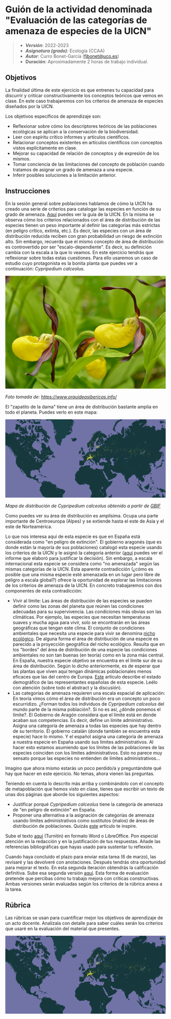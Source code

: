 # Guión de la actividad denominada "Evaluación de las categorías de amenaza de especies de la UICN"


> + **_Versión_**: 2022-2023
> + **_Asignatura (grado)_**: Ecología (CCAA)
> + **_Autor_**: Curro Bonet-García (fjbonet@uco.es)
> + **Duración**: Aproximadamente 2 horas de trabajo individual.



## Objetivos 

La finalidad última de este ejercicio es que entrenes tu capacidad para discurrir y criticar constructivamente los conceptos teóricos que vemos en clase. En este caso trabajaremos con los criterios de amenaza de especies diseñados por la UICN. 

Los objetivos específicos de aprendizaje son:
+ Reflexionar sobre cómo los descriptores teóricos de las poblaciones ecológicas se aplican a la conservación de la biodiversidad.
+ Leer con espíritu crítico informes y artículos científicos.
+ Relacionar conceptos existentes en artículos científicos con conceptos vistos explícitamente en clase.
+ Mejorar su capacidad de relación de conceptos y de expresión de los mismos.
+ Tomar conciencia de las limitaciones del concepto de población cuando tratamos de asignar un grado de amenaza a una especie.
+ Inferir posibles soluciones a la limitación anterior. 

 ## Instrucciones

En la sesión general sobre poblaciones hablamos de cómo la UICN ha creado una serie de criterios para catalogar las especies en función de su grado de amenaza. [Aquí](https://github.com/aprendiendo-cosas/A_sp_amenazadas_ecologia_ccaa/raw/2021__2022/biblio/redlist_cats_crit_sp.pdf) puedes ver la guía de la UICN. En la misma se observa cómo los criterios relacionados con el área de distribución de las especies tienen un peso importante al definir las categorías más estrictas (en peligro crítico, extinta, etc.). Es decir, las especies con un área de distribución reducida reciben con gran probabilidad un riesgo de extinción alto. Sin embargo, recuerda que el mismo concepto de área de distribución es controvertido por ser "escalo-dependiente". Es decir, su definición cambia con la escala a la que lo veamos. En este ejercicio tendrás que reflexionar sobre todas estas cuestiones. Para ello usaremos un caso de estudio cuyo protagonista es la bonita planta que puedes ver a continuación: *Cypripedium calceolus*.



![cypripedium](https://github.com/aprendiendo-cosas/A_sp_amenazadas_ecologia_ccaa/raw/master/imagenes/cypripedium.jpg)

*Foto tomada de: https://www.orquideasibericas.info/*

El "zapatito de la dama" tiene un área de distribución bastante amplia en todo el planeta. Puedes verlo en este mapa:

![mapa](https://github.com/aprendiendo-cosas/A_sp_amenazadas_ecologia_ccaa/raw/master/imagenes/mapa.png)

*Mapa de distribución de Cypripedium calceolus obtenido a partir de [GBIF](https://www.gbif.org/species/2820517)*



Como puedes ver su área de distribución es amplísima. Ocupa una parte importante de Centroeuropa (Alpes) y se extiende hasta el este de Asia y el este de Norteamérica. 

Lo que nos interesa aquí de esta especie es que en España está considerada como "en peligro de extinción". El gobierno aragonés (que es donde están la mayoría de sus poblaciones) catalogó esta especie usando los criterios de la UICN y le asignó la categoría anterior ([aquí](https://github.com/aprendiendo-cosas/A_sp_amenazadas_ecologia_ccaa/raw/master/biblio/cypripedium_calceolus.pdf) puedes ver el informe que elaboró para justificar la decisión). Sin embargo, a escala internacional esta especie se considera como "no amenazada" según las mismas categorías de la UICN. Esta aparente contradicción (¿cómo es posible que una misma especie esté amenazada en un lugar pero libre de peligro a escala global?) ofrece la oportunidad de explorar las limitaciones de los criterios de amenaza de la UICN. En concreto trabajaremos con dos componentes de esta contradicción:

+ Vivir al límite: Las áreas de distribución de las especies se pueden definir como las zonas del planeta que reúnen las condiciones adecuadas para su supervivencia. Las condiciones más obvias son las climáticas. Por ejemplo, las especies que necesitan temperaturas suaves y mucha agua para vivir, solo se encontrarán en las áreas geográficas que tengan este clima. El conjunto de condiciones ambientales que necesita una especie para vivir se denomina [nicho ecológico](https://es.wikipedia.org/wiki/Nicho_ecol%C3%B3gico). De alguna forma el área de distribución de una especie es parecido a la proyección geográfica del nicho ecológico. Resulta que en los "bordes" del área de distribución de una especie las condiciones ambientales no son tan buenas (en teoría) como en la zona más central. En España, nuestra especie objetivo se encuentra en el límite sur de su área de distribución. Según lo dicho anteriormente, es de esperar que las plantas que viven aquí tengan dinámicas poblacionales menos eficaces que las del centro de Europa. [Este](https://github.com/aprendiendo-cosas/A_sp_amenazadas_ecologia_ccaa/raw/master/biblio/viviendo_en_el_limite.pdf) artículo describe el estado demográfico de las representantes españolas de esta especie. Leélo con atención (sobre todo el abstract y la discusión). 
+ Las categorías de amenaza requieren una escala espacial de aplicación: En teoría vimos cómo el área de distribución era un concepto un poco escurridizo. ¿Forman todos los individuos de *Cypripedium calceolus* del mundo parte de la misma población?. Si no es así, ¿dónde ponemos el límite?. El Gobierno de Aragón considera que el límite está en donde acaban sus competencias. Es decir, define un límite administrativo. Asigna una categoría de amenaza a todas las especies que hay dentro de su territorio. El gobierno catalán (donde también se encuentra esta especie) hace lo mismo. Y el español asigna una categoría de amenaza a nuestra especie en España usando sus límites administrativos. Al hacer esto estamos asumiendo que los límites de las poblaciones de las especies coinciden con los límites administrativos. Esto no parece muy sensato porque las especies no entienden de límites administrativos...

Imagino que ahora mismo estarás un poco perdido/a y preguntándote qué hay que hacer en este ejercicio. No temas, ahora vienen las preguntas.

Teniendo en cuenta lo descrito más arriba y combinándolo con el concepto de metapoblación que hemos visto en clase, tienes que escribir un texto de unas dos páginas que aborde los siguientes aspectos:

+ Justificar porqué *Cypripedium calceolus* tiene la categoría de amenaza de "en peligro de extinción" en España.
+ Proponer una alternativa a la asignación de categorías de amenaza usando límites administrativos como sustitutos (malos) de áreas de distribución de poblaciones. Quizás [este](https://blog.creaf.cat/es/coneixement/el-lado-oculto-de-la-rareza/) artículo te inspire.

Sube el texto [aquí](https://www.turnitin.com/t_submit.asp?r=93.0670108258504&svr=57&lang=es&aid=118302962) (Turnitin) en formato Word o LibreOffice. Pon especial atención en la redacción y en la justificación de tus respuestas. Añade las referencias bibliográficas que hayas usado para sustentar tu reflexión.

Cuando haya concluido el plazo para enviar esta tarea (6 de marzo), las revisaré y las devolveré con anotaciones. Después tendrás otra oportunidad para mejorar el texto. En esta segunda iteración obtendrás la calificación definitiva. Sube esa segunda versión [aquí](https://www.turnitin.com/t_submit.asp?r=62.7020962414033&svr=41&lang=es&aid=118329988). Esta forma de evaluación pretende que percibas cómo tu trabajo mejora con críticas constructivas. Ambas versiones serán evaluadas según los criterios de la rúbrica anexa a la tarea.



## Rúbrica

Las rúbricas se usan para cuantificar mejor los objetivos de aprendizaje de un acto docente. Analízala con detalle para saber cuáles serán los criterios que usaré en la evaluación del material que presentes.



![mapa](https://github.com/aprendiendo-cosas/A_sp_amenazadas_ecologia_ccaa/raw/master/imagenes/mapa.png)

